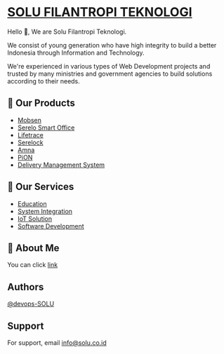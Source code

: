# [SOLU FILANTROPI TEKNOLOGI](https://solu.co.id/)

Hello 👋, We are Solu Filantropi Teknologi.

We consist of young generation who have high integrity to build a better Indonesia through Information and Technology.

We're experienced in various types of Web Development projects and trusted by many ministries and government agencies to build solutions according to their needs.

## 🔭 Our Products

 - [Mobsen](https://mobsen.id/)
 - [Serelo Smart Office](https://solu.co.id/service/product/serelo)
 - [Lifetrace](https://solu.co.id/service/product/lifetrace)
 - [Serelock](https://solu.co.id/service/product/serelock)
 - [Amna](https://solu.co.id/service/product/amna)
 - [PiON](https://solu.co.id/service/product/pion)
 - [Delivery Management System](https://solu.co.id/service/product/delivery-management-system)

## 🤝 Our Services
 - [Education](https://solu.co.id/service/education)
 - [System Integration](https://solu.co.id/service/system-integration)
 - [IoT Solution](https://solu.co.id/service/iot-solution)
 - [Software Development](https://solu.co.id/service/software-development)
   
## 🚀 About Me

You can click [link](https://solu.co.id/about-us)

## Authors

[@devops-SOLU](https://www.github.com/devops-SOLU)

## Support

For support, email info@solu.co.id

